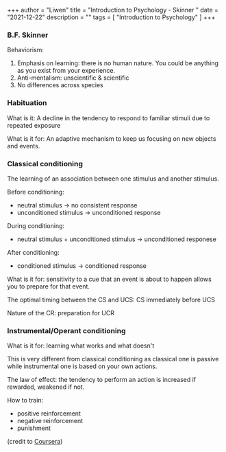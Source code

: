+++
author = "Liwen"
title = "Introduction to Psychology - Skinner "
date = "2021-12-22"
description = ""
tags = [
    "Introduction to Psychology"
]
+++


### B.F. Skinner
Behaviorism:
1. Emphasis on learning: there is no human nature. You could be anything as you exist from your experience.
2. Anti-mentalism: unscientific & scientific
3. No differences across species

### Habituation
What is it: A decline in the tendency to respond to familiar stimuli due to repeated exposure

What is it for: An adaptive mechanism to keep us focusing on new objects and events.

### Classical conditioning
The learning of an association between one stimulus and another stimulus.

Before conditioning: 
- neutral stimulus -> no consistent response
- unconditioned stimulus -> unconditioned response

During conditioning:
- neutral stimulus + unconditioned stimulus -> unconditioned responese

After conditioning:
- conditioned stimulus -> conditioned response

What is it for: sensitivity to a cue that an event is about to happen allows you to prepare for that event.

The optimal timing between the CS and UCS: CS immediately before UCS

Nature of the CR: preparation for UCR

### Instrumental/Operant conditioning 
What is it for: learning what works and what doesn't

This is very different from classical conditioning as classical one is passive while instrumental one is based on your own actions.

The law of effect: the tendency to perform an action is increased if rewarded, weakened if not.

How to train:
- positive reinforcement
- negative reinforcement
- punishment



(credit to [Coursera](https://www.coursera.org/learn/introduction-psychology/home/week/1))
